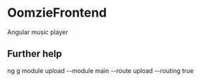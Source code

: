 # OomzieFrontend
Angular music player

## Further help

ng g module upload --module main --route upload --routing true   

